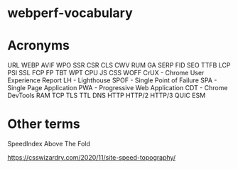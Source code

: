 # webperf-vocabulary

# Acronyms

URL
WEBP
AVIF
WPO
SSR
CSR
CLS
CWV
RUM
GA
SERP
FID
SEO
TTFB
LCP
PSI
SSL
FCP
FP
TBT
WPT
CPU
JS
CSS
WOFF
CrUX - Chrome User Experience Report
LH - Lighthouse
SPOF - Single Point of Failure
SPA - Single Page Application
PWA - Progressive Web Application
CDT - Chrome DevTools
RAM
TCP
TLS
TTL
DNS
HTTP
HTTP/2
HTTP/3
QUIC
ESM

# Other terms

SpeedIndex
Above The Fold

https://csswizardry.com/2020/11/site-speed-topography/
